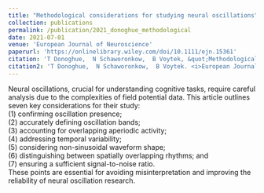 ```yaml
---
title: "Methodological considerations for studying neural oscillations"
collection: publications
permalink: /publication/2021_donoghue_methodological
date: 2021-07-01
venue: 'European Journal of Neuroscience'
paperurl: 'https://onlinelibrary.wiley.com/doi/10.1111/ejn.15361'
citation: 'T Donoghue,  N Schaworonkow,  B Voytek, &quot;Methodological considerations for studying neural oscillations.&quot; <i>European Journal of Neuroscience</i>, 2021.'
citation2: 'T Donoghue,  N Schaworonkow,  B Voytek. <i>European Journal of Neuroscience</i>, 2021.'
---
```


Neural oscillations, crucial for understanding cognitive tasks, require careful analysis due to the complexities of field potential data. This article outlines seven key considerations for their study: <br>
(1) confirming oscillation presence; <br>
(2) accurately defining oscillation bands; <br>
(3) accounting for overlapping aperiodic activity; <br>
(4) addressing temporal variability; <br>
(5) considering non-sinusoidal waveform shape; <br>
(6) distinguishing between spatially overlapping rhythms; and <br>
(7) ensuring a sufficient signal-to-noise ratio. <br>
These points are essential for avoiding misinterpretation and improving the reliability of neural oscillation research.

